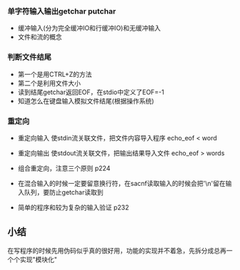 ### 单字符输入输出getchar putchar
* 缓冲输入(分为完全缓冲IO和行缓冲IO)和无缓冲输入
* 文件和流的概念

### 判断文件结尾
* 第一个是用CTRL+Z的方法
* 第二个是利用文件大小
* 读到结尾getchar返回EOF，在stdio中定义了EOF=-1
* 知道怎么在键盘输入模拟文件结尾(根据操作系统)

### 重定向
* 重定向输入 使stdin流关联文件，把文件内容导入程序 echo_eof < word
* 重定向输出 使stdout流关联文件，把输出结果导入文件 echo_eof > words
* 组合重定向，注意三个原则 p224


* 在混合输入的时候一定要留意换行符，在sacnf读取输入的时候会把'\n'留在输入队列，要防止getchar读取到
* 简单的程序和较为复杂的输入验证 p232

## 小结
在写程序的时候先用伪码似乎真的很好用，功能的实现并不着急，先拆分成总再一个个实现"模块化"